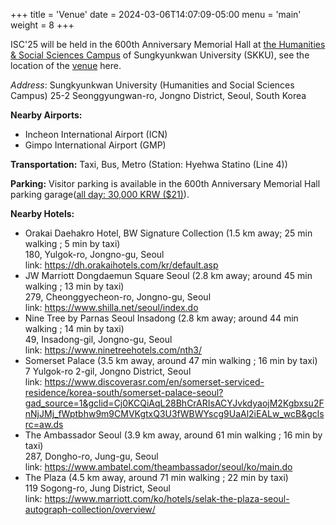 +++
title = 'Venue'
date = 2024-03-06T14:07:09-05:00
menu = 'main'
weight = 8
+++

ISC'25 will be held in the 600th Anniversary Memorial Hall at [the Humanities & Social Sciences Campus](https://hall.skku.edu/Hall/LectureRoom_2021.jsp) of Sungkyunkwan University (SKKU), see the location of the [venue](https://maps.app.goo.gl/5AMNxR1g75gxu5HS6) here.

_Address_: Sungkyunkwan University (Humanities and Social Sciences Campus) 25-2 Seonggyungwan-ro, Jongno District, Seoul, South Korea

**Nearby Airports:**

-   Incheon International Airport (ICN)
-   Gimpo International Airport (GMP)

**Transportation:** Taxi, Bus, Metro (Station: Hyehwa Statino (Line 4))

**Parking:** Visitor parking is available in the 600th Anniversary Memorial Hall parking garage([all day: 30,000 KRW ($21)](https://www.skku.edu/eng/About/campusinfo/parking.do)).

**Nearby Hotels:**

-   Orakai Daehakro Hotel, BW Signature Collection (1.5 km away; 25 min walking ; 5 min by taxi)\
    180, Yulgok-ro, Jongno-gu, Seoul\
    link: https://dh.orakaihotels.com/kr/default.asp
-   JW Marriott Dongdaemun Square Seoul (2.8 km away; around 45 min walking ; 13 min by taxi)\
    279, Cheonggyecheon-ro, Jongno-gu, Seoul\
    link: https://www.shilla.net/seoul/index.do
-   Nine Tree by Parnas Seoul Insadong (2.8 km away; around 44 min walking ; 14 min by taxi)\
    49, Insadong-gil, Jongno-gu, Seoul\
    link: https://www.ninetreehotels.com/nth3/
-   Somerset Palace (3.5 km away, around 47 min walking ; 16 min by taxi)\
    7 Yulgok-ro 2-gil, Jongno District, Seoul\
    link: https://www.discoverasr.com/en/somerset-serviced-residence/korea-south/somerset-palace-seoul?gad_source=1&gclid=Cj0KCQiAqL28BhCrARIsACYJvkdyaojM2Kgbxsu2FnNjJMj_fWptbhw9m9CMVKgtxQ3U3fWBWYscg9UaAl2iEALw_wcB&gclsrc=aw.ds
-   The Ambassador Seoul (3.9 km away, around 61 min walking ; 16 min by taxi)\
    287, Dongho-ro, Jung-gu, Seoul\
    link: https://www.ambatel.com/theambassador/seoul/ko/main.do
-   The Plaza (4.5 km away, around 71 min walking ; 22 min by taxi)\
    119 Sogong-ro, Jung District, Seoul\
    link: https://www.marriott.com/ko/hotels/selak-the-plaza-seoul-autograph-collection/overview/
